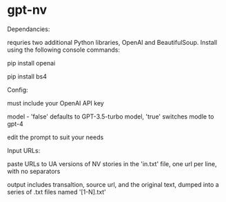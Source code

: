 # gpt-nv
Dependancies:

requries two additional Python libraries, OpenAI and BeautifulSoup. Install using the following console commands:

pip install openai

pip install bs4

Config:

must include your OpenAI API key

model - 'false' defaults to GPT-3.5-turbo model, 'true' switches modle to gpt-4

edit the prompt to suit your needs


Input URLs:

paste URLs to UA versions of NV stories in the 'in.txt' file, one url per line, with no separators

output includes transaltion, source url, and the original text, dumped into a series of .txt files named '[1-N].txt'
